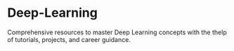 # Deep-Learning
Comprehensive resources to master Deep Learning concepts with the thelp of tutorials, projects, and career guidance.
